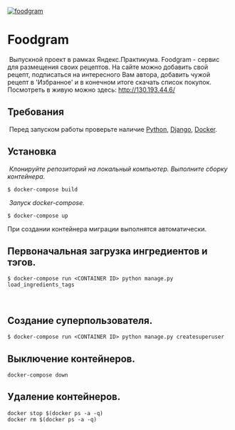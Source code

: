 [![foodgram](https://github.com/osergeevi4/foodgram-project/actions/workflows/foodgram_workflow.yaml/badge.svg)](https://github.com/osergeevi4/foodgram-project/actions/workflows/foodgram_workflow.yaml)
# Foodgram
​
Выпускной проект в рамках Яндекс.Практикума.
Foodgram - сервис для размещения своих рецептов.
На сайте можно добавить свой рецепт, подписаться на интересного Вам автора, добавить чужой рецепт в 'Избранное' и в конечном итоге скачать список покупок.
Посмотреть в живую можно здесь: http://130.193.44.6/
​
## Требования
​
Перед запуском работы проверьте наличие 
[Python](https://www.python.org/downloads/),
[Django](https://www.djangoproject.com/), 
[Docker](https://www.docker.com/).
​
## Установка
​
*Клонируйте репозиторий на локальный компьютер. 
Выполните сборку контейнера.*
```
$ docker-compose build
```
​
*Запуск docker-compose.*
```
$ docker-compose up
```
При создании контейнера миграции выполнятся автоматически.
​
## Первоначальная загрузка ингредиентов и тэгов.
```
$ docker-compose run <CONTAINER ID> python manage.py load_ingredients_tags
```
​
## Создание суперпользователя.
```
$ docker-compose run <CONTAINER ID> python manage.py createsuperuser
```
## Выключение контейнеров.
```
docker-compose down
```
## Удаление контейнеров.
```
docker stop $(docker ps -a -q)
docker rm $(docker ps -a -q)
```
